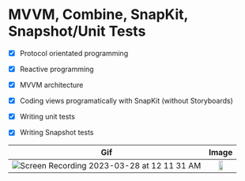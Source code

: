 # MVVM, Combine, SnapKit, Snapshot/Unit Tests


- [x] Protocol orientated programming
- [x] Reactive programming
- [x] MVVM architecture 
- [x] Coding views programatically with SnapKit (without Storyboards)
- [x] Writing unit tests
- [x] Writing Snapshot tests


Gif             |  Image
:-------------------------:|:-------------------------:
 ![Screen Recording 2023-03-28 at 12 11 31 AM](https://user-images.githubusercontent.com/31283870/228038682-f1e031b5-61e3-4c43-bf1a-cb8ed9a7a7fe.gif) | <img src="https://user-images.githubusercontent.com/31283870/228035031-6651aabf-53b6-4dd7-9c52-c7014f9b9d1c.png" width=40% height=40%> 



